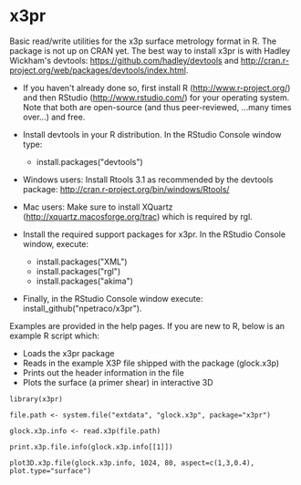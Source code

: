 # x3pr 

Basic read/write utilities for the x3p surface metrology format in R. The package is not up on CRAN yet. 
The best way to install x3pr is with Hadley Wickham's devtools: https://github.com/hadley/devtools 
and http://cran.r-project.org/web/packages/devtools/index.html. 

* If you haven't already done so, first install R (http://www.r-project.org/) and then RStudio (http://www.rstudio.com/) for your operating system. Note that both are open-source (and thus peer-reviewed, ...many times over...) and free. 

* Install devtools in your R distribution. In the RStudio Console window type:
  * install.packages("devtools")

* Windows users: Install Rtools 3.1 as recommended by the devtools package: http://cran.r-project.org/bin/windows/Rtools/ 

* Mac users: Make sure to install XQuartz (http://xquartz.macosforge.org/trac) which is required by rgl.

* Install the required support packages for x3pr. In the RStudio Console window, execute:
  * install.packages("XML")
  * install.packages("rgl")
  * install.packages("akima")

* Finally, in the RStudio Console window execute: install_github("npetraco/x3pr").

Examples are provided in the help pages. If you are new to R, below is an example R script which:

* Loads the x3pr package
* Reads in the example X3P file shipped with the package (glock.x3p)
* Prints out the header information in the file
* Plots the surface (a primer shear) in interactive 3D

`library(x3pr)`

`file.path <- system.file("extdata", "glock.x3p", package="x3pr")`

`glock.x3p.info <- read.x3p(file.path)`

`print.x3p.file.info(glock.x3p.info[[1]])`

`plot3D.x3p.file(glock.x3p.info, 1024, 80, aspect=c(1,3,0.4), plot.type="surface")`
